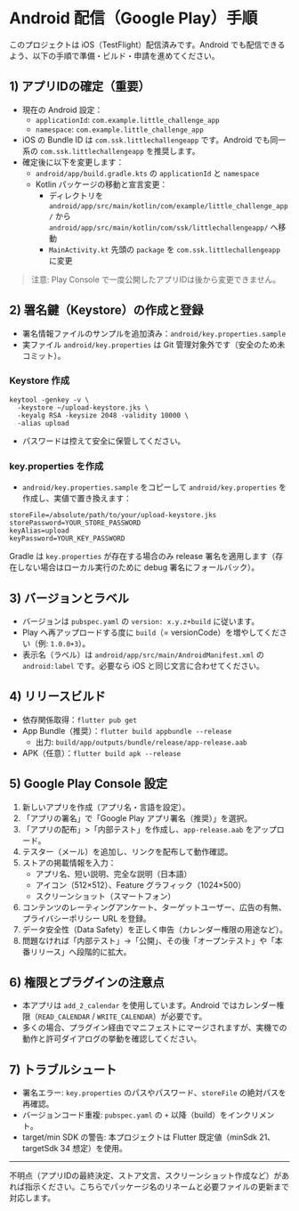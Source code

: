 # Android 配信（Google Play）手順

このプロジェクトは iOS（TestFlight）配信済みです。Android でも配信できるよう、以下の手順で準備・ビルド・申請を進めてください。

## 1) アプリIDの確定（重要）
- 現在の Android 設定：
  - `applicationId`: `com.example.little_challenge_app`
  - `namespace`: `com.example.little_challenge_app`
- iOS の Bundle ID は `com.ssk.littlechallengeapp` です。Android でも同一系の `com.ssk.littlechallengeapp` を推奨します。
- 確定後に以下を変更します：
  - `android/app/build.gradle.kts` の `applicationId` と `namespace`
  - Kotlin パッケージの移動と宣言変更：
    - ディレクトリを `android/app/src/main/kotlin/com/example/little_challenge_app/` から `android/app/src/main/kotlin/com/ssk/littlechallengeapp/` へ移動
    - `MainActivity.kt` 先頭の `package` を `com.ssk.littlechallengeapp` に変更

> 注意: Play Console で一度公開したアプリIDは後から変更できません。

## 2) 署名鍵（Keystore）の作成と登録
- 署名情報ファイルのサンプルを追加済み：`android/key.properties.sample`
- 実ファイル `android/key.properties` は Git 管理対象外です（安全のため未コミット）。

### Keystore 作成
```
keytool -genkey -v \
  -keystore ~/upload-keystore.jks \
  -keyalg RSA -keysize 2048 -validity 10000 \
  -alias upload
```
- パスワードは控えて安全に保管してください。

### key.properties を作成
- `android/key.properties.sample` をコピーして `android/key.properties` を作成し、実値で置き換えます：
```
storeFile=/absolute/path/to/your/upload-keystore.jks
storePassword=YOUR_STORE_PASSWORD
keyAlias=upload
keyPassword=YOUR_KEY_PASSWORD
```

Gradle は `key.properties` が存在する場合のみ release 署名を適用します（存在しない場合はローカル実行のために debug 署名にフォールバック）。

## 3) バージョンとラベル
- バージョンは `pubspec.yaml` の `version: x.y.z+build` に従います。
- Play へ再アップロードする度に `build`（= versionCode）を増やしてください（例: `1.0.0+3`）。
- 表示名（ラベル）は `android/app/src/main/AndroidManifest.xml` の `android:label` です。必要なら iOS と同じ文言に合わせてください。

## 4) リリースビルド
- 依存関係取得：`flutter pub get`
- App Bundle（推奨）：`flutter build appbundle --release`
  - 出力: `build/app/outputs/bundle/release/app-release.aab`
- APK（任意）：`flutter build apk --release`

## 5) Google Play Console 設定
1. 新しいアプリを作成（アプリ名・言語を設定）。
2. 「アプリの署名」で「Google Play アプリ署名（推奨）」を選択。
3. 「アプリの配布」>「内部テスト」を作成し、`app-release.aab` をアップロード。
4. テスター（メール）を追加し、リンクを配布して動作確認。
5. ストアの掲載情報を入力：
   - アプリ名、短い説明、完全な説明（日本語）
   - アイコン（512×512）、Feature グラフィック（1024×500）
   - スクリーンショット（スマートフォン）
6. コンテンツのレーティングアンケート、ターゲットユーザー、広告の有無、プライバシーポリシー URL を登録。
7. データ安全性（Data Safety）を正しく申告（カレンダー権限の用途など）。
8. 問題なければ「内部テスト」→「公開」、その後「オープンテスト」や「本番リリース」へ段階的に拡大。

## 6) 権限とプラグインの注意点
- 本アプリは `add_2_calendar` を使用しています。Android ではカレンダー権限（`READ_CALENDAR` / `WRITE_CALENDAR`）が必要です。
- 多くの場合、プラグイン経由でマニフェストにマージされますが、実機での動作と許可ダイアログの挙動を確認してください。

## 7) トラブルシュート
- 署名エラー: `key.properties` のパスやパスワード、`storeFile` の絶対パスを再確認。
- バージョンコード重複: `pubspec.yaml` の `+` 以降（build）をインクリメント。
- target/min SDK の警告: 本プロジェクトは Flutter 既定値（minSdk 21、targetSdk 34 想定）を使用。

---
不明点（アプリIDの最終決定、ストア文言、スクリーンショット作成など）があれば指示ください。こちらでパッケージ名のリネームと必要ファイルの更新まで対応します。
